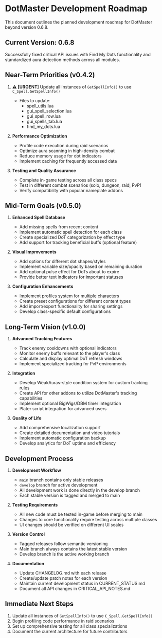 # DotMaster Development Roadmap

This document outlines the planned development roadmap for DotMaster beyond version 0.6.8.

## Current Version: 0.6.8

Successfully fixed critical API issues with Find My Dots functionality and standardized aura detection methods across all modules.

## Near-Term Priorities (v0.4.2)

1. ⚠️ **[URGENT]** Update all instances of `GetSpellInfo()` to use `C_Spell.GetSpellInfo()`
   - Files to update:
     - spell_utils.lua
     - gui_spell_selection.lua
     - gui_spell_row.lua
     - gui_spells_tab.lua
     - find_my_dots.lua

2. **Performance Optimization**
   - Profile code execution during raid scenarios
   - Optimize aura scanning in high-density combat
   - Reduce memory usage for dot indicators
   - Implement caching for frequently accessed data

3. **Testing and Quality Assurance**
   - Complete in-game testing across all class specs
   - Test in different combat scenarios (solo, dungeon, raid, PvP)
   - Verify compatibility with popular nameplate addons

## Mid-Term Goals (v0.5.0)

1. **Enhanced Spell Database**
   - Add missing spells from recent content
   - Implement automatic spell detection for each class
   - Create specialized DoT categorization by effect type
   - Add support for tracking beneficial buffs (optional feature)

2. **Visual Improvements**
   - Add options for different dot shapes/styles
   - Implement variable size/opacity based on remaining duration
   - Add optional pulse effect for DoTs about to expire
   - Provide better text indicators for important statuses

3. **Configuration Enhancements**
   - Implement profiles system for multiple characters
   - Create preset configurations for different content types
   - Add import/export functionality for sharing settings
   - Develop class-specific default configurations

## Long-Term Vision (v1.0.0)

1. **Advanced Tracking Features**
   - Track enemy cooldowns with optional indicators
   - Monitor enemy buffs relevant to the player's class
   - Calculate and display optimal DoT refresh windows
   - Implement specialized tracking for PvP environments

2. **Integration**
   - Develop WeakAuras-style condition system for custom tracking rules
   - Create API for other addons to utilize DotMaster's tracking capabilities
   - Implement optional BigWigs/DBM timer integration
   - Plater script integration for advanced users

3. **Quality of Life**
   - Add comprehensive localization support
   - Create detailed documentation and video tutorials
   - Implement automatic configuration backup
   - Develop analytics for DoT uptime and efficiency

## Development Process

1. **Development Workflow**
   - `main` branch contains only stable releases
   - `develop` branch for active development
   - All development work is done directly in the develop branch
   - Each stable version is tagged and merged to main

2. **Testing Requirements**
   - All new code must be tested in-game before merging to main
   - Changes to core functionality require testing across multiple classes
   - UI changes should be verified on different UI scales

3. **Version Control**
   - Tagged releases follow semantic versioning
   - Main branch always contains the latest stable version
   - Develop branch is the active working branch

4. **Documentation**
   - Update CHANGELOG.md with each release
   - Create/update patch notes for each version
   - Maintain current development status in CURRENT_STATUS.md
   - Document all API changes in CRITICAL_API_NOTES.md

## Immediate Next Steps

1. Update all instances of `GetSpellInfo()` to use `C_Spell.GetSpellInfo()`
2. Begin profiling code performance in raid scenarios
3. Set up comprehensive testing for all class specializations
4. Document the current architecture for future contributors 